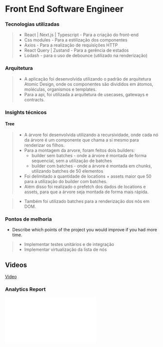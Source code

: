 # Front End Software Engineer

### Tecnologias utilizadas
> - React | Next.js | Typescript - Para a criação do front-end
> - Css modules - Para a estilização dos componentes
> - Axios - Para a realização de requisições HTTP
> - React Query | Zustand - Para a gerência de estados
> - Lodash - para o uso de debounce (utilizado na renderização)

### Arquitetura
> - A aplicação foi desenvolvida utilizando o padrão de arquitetura Atomic Design, onde os componentes são divididos em átomos, moléculas, organismos e templates.
> - Para a api, foi utilizada a arquitetura de usecases, gateways e contracts.


### Insights técnicos

#### Tree
> - A árvore foi desenvolvida utilizando a recursividade, onde cada nó da árvore é um componente que chama a si mesmo para renderizar os filhos.
> - Para a montagem da arvore, foram feitos dois builders:
>   - builder sem batches - onde a árvore é montada de forma sequencial, sem a utilização de batches
>   - builder com batches - onde a árvore é montada em chunks, utilizando batches de 50 elementos
> - Foi delimitado a quantidade de locations + assets maior que 50 para a utilização do builder com batches.
> - Além disso foi realizado o prefetch dos dados de locations e assets, para que a árvore seja montada de forma mais rápida.

> - Também foi utilizado batches para a renderização dos nós em DOM.


### Pontos de melhoria
- Describe which points of the project you would improve if you had more time.
> - Implementar testes unitários e de integração
> - Implementar virtualização da lista de nós

## Videos

[Video](https://drive.google.com/file/d/1vafRmnbI6WXHpEwAzJUTp84FW3OOKPlb/view?usp=sharing)

### Analytics Report
![LightHouse Report](./public/performance.pdf)
